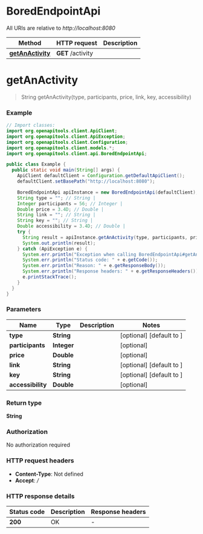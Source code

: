 # BoredEndpointApi

All URIs are relative to *http://localhost:8080*

Method | HTTP request | Description
------------- | ------------- | -------------
[**getAnActivity**](BoredEndpointApi.md#getAnActivity) | **GET** /activity | 


<a name="getAnActivity"></a>
# **getAnActivity**
> String getAnActivity(type, participants, price, link, key, accessibility)



### Example
```java
// Import classes:
import org.openapitools.client.ApiClient;
import org.openapitools.client.ApiException;
import org.openapitools.client.Configuration;
import org.openapitools.client.models.*;
import org.openapitools.client.api.BoredEndpointApi;

public class Example {
  public static void main(String[] args) {
    ApiClient defaultClient = Configuration.getDefaultApiClient();
    defaultClient.setBasePath("http://localhost:8080");

    BoredEndpointApi apiInstance = new BoredEndpointApi(defaultClient);
    String type = ""; // String | 
    Integer participants = 56; // Integer | 
    Double price = 3.4D; // Double | 
    String link = ""; // String | 
    String key = ""; // String | 
    Double accessibility = 3.4D; // Double | 
    try {
      String result = apiInstance.getAnActivity(type, participants, price, link, key, accessibility);
      System.out.println(result);
    } catch (ApiException e) {
      System.err.println("Exception when calling BoredEndpointApi#getAnActivity");
      System.err.println("Status code: " + e.getCode());
      System.err.println("Reason: " + e.getResponseBody());
      System.err.println("Response headers: " + e.getResponseHeaders());
      e.printStackTrace();
    }
  }
}
```

### Parameters

Name | Type | Description  | Notes
------------- | ------------- | ------------- | -------------
 **type** | **String**|  | [optional] [default to ]
 **participants** | **Integer**|  | [optional]
 **price** | **Double**|  | [optional]
 **link** | **String**|  | [optional] [default to ]
 **key** | **String**|  | [optional] [default to ]
 **accessibility** | **Double**|  | [optional]

### Return type

**String**

### Authorization

No authorization required

### HTTP request headers

 - **Content-Type**: Not defined
 - **Accept**: */*

### HTTP response details
| Status code | Description | Response headers |
|-------------|-------------|------------------|
**200** | OK |  -  |

